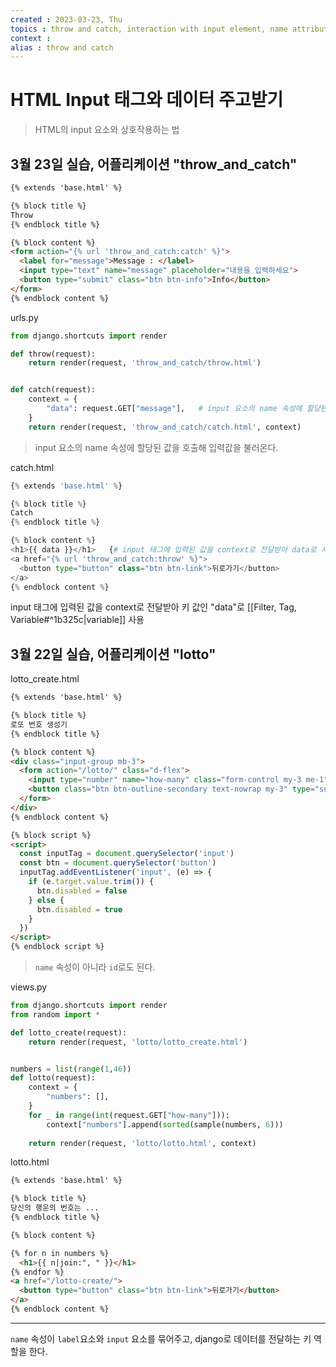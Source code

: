 ```yaml
---
created : 2023-03-23, Thu
topics : throw and catch, interaction with input element, name attribute
context : 
alias : throw and catch
---
```

# HTML Input 태그와 데이터 주고받기
> HTML의 input 요소와 상호작용하는 법

## 3월 23일 실습, 어플리케이션 "throw_and_catch"
```html
{% extends 'base.html' %}

{% block title %}
Throw
{% endblock title %}

{% block content %}
<form action="{% url 'throw_and_catch:catch' %}">
  <label for="message">Message : </label>
  <input type="text" name="message" placeholder="내용을 입력하세요">
  <button type="submit" class="btn btn-info">Info</button>
</form>
{% endblock content %}
```

urls.py
```python
from django.shortcuts import render

def throw(request):
    return render(request, 'throw_and_catch/throw.html')


def catch(request):
    context = {
        "data": request.GET["message"],   # input 요소의 name 속성에 할당된 값을 호출해 입력값을 불러온다.
    }
    return render(request, 'throw_and_catch/catch.html', context)
```
> input 요소의 name 속성에 할당된 값을 호출해 입력값을 불러온다.

catch.html
```python
{% extends 'base.html' %}

{% block title %}
Catch
{% endblock title %}

{% block content %}
<h1>{{ data }}</h1>   {# input 태그에 입력된 값을 context로 전달받아 data로 사용 #}
<a href="{% url 'throw_and_catch:throw' %}">
  <button type="button" class="btn btn-link">뒤로가기</button>
</a>
{% endblock content %}
```
input 태그에 입력된 값을 context로 전달받아 키 값인 "data"로 [[Filter, Tag, Variable#^1b325c|variable]] 사용


## 3월 22일 실습, 어플리케이션 "lotto"
lotto_create.html
```html
{% extends 'base.html' %}

{% block title %}
로또 번호 생성기
{% endblock title %}

{% block content %}
<div class="input-group mb-3">
  <form action="/lotto/" class="d-flex">
    <input type="number" name="how-many" class="form-control my-3 me-1" aria-label="Sizing example input" aria-describedby="inputGroup-sizing-default" placeholder="몇 개를 생성할까요?">
    <button class="btn btn-outline-secondary text-nowrap my-3" type="submit" id="button-addon2" disabled>생성</button>
  </form>
</div>
{% endblock content %}

{% block script %}
<script>
  const inputTag = document.querySelector('input')
  const btn = document.querySelector('button')
  inputTag.addEventListener('input', (e) => {
    if (e.target.value.trim()) {
      btn.disabled = false
    } else {
      btn.disabled = true
    }
  })
</script>
{% endblock script %}
```
> `name` 속성이 아니라 `id`로도 된다. 

views.py
```python
from django.shortcuts import render
from random import *

def lotto_create(request):
    return render(request, 'lotto/lotto_create.html')


numbers = list(range(1,46))
def lotto(request):
    context = {
        "numbers": [],
    }
    for _ in range(int(request.GET["how-many"])):
        context["numbers"].append(sorted(sample(numbers, 6)))
    
    return render(request, 'lotto/lotto.html', context)

```

lotto.html
```html
{% extends 'base.html' %}

{% block title %}
당신의 행운의 번호는 ...
{% endblock title %}

{% block content %}

{% for n in numbers %}
  <h1>{{ n|join:", " }}</h1>
{% endfor %}
<a href="/lotto-create/">
  <button type="button" class="btn btn-link">뒤로가기</button>
</a>
{% endblock content %}
```

---
`name` 속성이 `label`요소와 `input` 요소를 묶어주고, django로 데이터를 전달하는 키 역할을 한다.